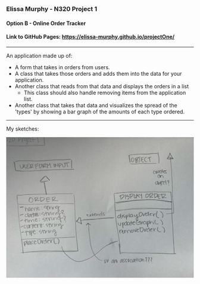 ### Elissa Murphy - N320 Project 1

#### Option B - Online Order Tracker

#### Link to GitHub Pages: https://elissa-murphy.github.io/projectOne/

---

An application made up of:

- A form that takes in orders from users.
- A class that takes those orders and adds them into the data for your application.
- Another class that reads from that data and displays the orders in a list
  - This class should also handle removing items from the application list.
- Another class that takes that data and visualizes the spread of the 'types' by showing a bar graph of the amounts of each type ordered.

---

My sketches:

![alt text](assets/sketch.jpg)
